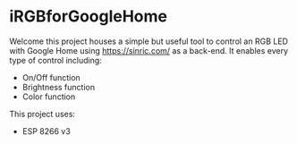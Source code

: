 # iRGBforGoogleHome

Welcome this project houses a simple but useful tool to control an RGB LED with Google Home using https://sinric.com/ as a back-end.
It enables every type of control including:
- On/Off function
- Brightness function
- Color function


This project uses:
- ESP 8266 v3
